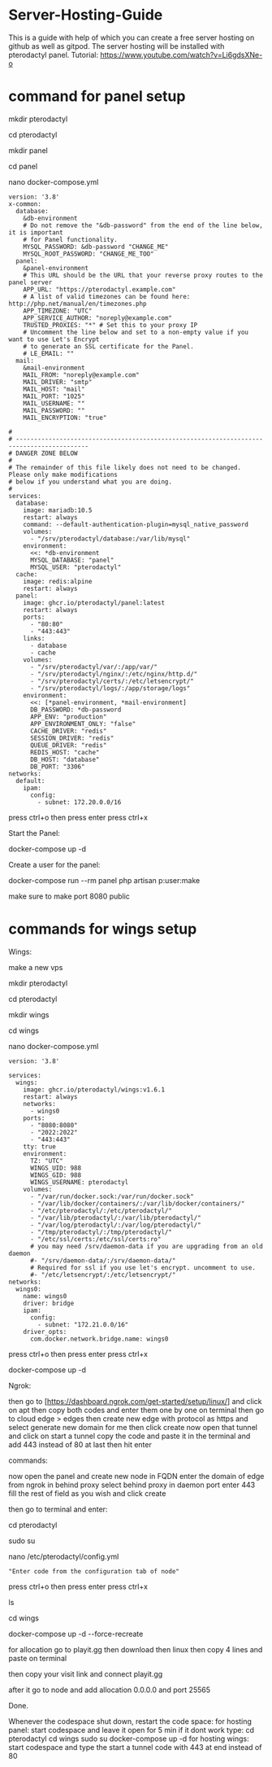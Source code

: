 # Server-Hosting-Guide
This is a guide with help of which you can create a free server hosting on github as well as gitpod. The server hosting will be installed with pterodactyl panel.
Tutorial: https://www.youtube.com/watch?v=Li6gdsXNe-o
# command for panel setup
 
mkdir pterodactyl
 
cd pterodactyl
 
mkdir panel
 
cd panel
 
nano docker-compose.yml
 
``` 
version: '3.8'
x-common:
  database:
    &db-environment
    # Do not remove the "&db-password" from the end of the line below, it is important
    # for Panel functionality.
    MYSQL_PASSWORD: &db-password "CHANGE_ME"
    MYSQL_ROOT_PASSWORD: "CHANGE_ME_TOO"
  panel:
    &panel-environment
    # This URL should be the URL that your reverse proxy routes to the panel server
    APP_URL: "https://pterodactyl.example.com"
    # A list of valid timezones can be found here: http://php.net/manual/en/timezones.php
    APP_TIMEZONE: "UTC"
    APP_SERVICE_AUTHOR: "noreply@example.com"
    TRUSTED_PROXIES: "*" # Set this to your proxy IP
    # Uncomment the line below and set to a non-empty value if you want to use Let's Encrypt
    # to generate an SSL certificate for the Panel.
    # LE_EMAIL: ""
  mail:
    &mail-environment
    MAIL_FROM: "noreply@example.com"
    MAIL_DRIVER: "smtp"
    MAIL_HOST: "mail"
    MAIL_PORT: "1025"
    MAIL_USERNAME: ""
    MAIL_PASSWORD: ""
    MAIL_ENCRYPTION: "true"
 
#
# ------------------------------------------------------------------------------------------
# DANGER ZONE BELOW
#
# The remainder of this file likely does not need to be changed. Please only make modifications
# below if you understand what you are doing.
#
services:
  database:
    image: mariadb:10.5
    restart: always
    command: --default-authentication-plugin=mysql_native_password
    volumes:
      - "/srv/pterodactyl/database:/var/lib/mysql"
    environment:
      <<: *db-environment
      MYSQL_DATABASE: "panel"
      MYSQL_USER: "pterodactyl"
  cache:
    image: redis:alpine
    restart: always
  panel:
    image: ghcr.io/pterodactyl/panel:latest
    restart: always
    ports:
      - "80:80"
      - "443:443"
    links:
      - database
      - cache
    volumes:
      - "/srv/pterodactyl/var/:/app/var/"
      - "/srv/pterodactyl/nginx/:/etc/nginx/http.d/"
      - "/srv/pterodactyl/certs/:/etc/letsencrypt/"
      - "/srv/pterodactyl/logs/:/app/storage/logs"
    environment:
      <<: [*panel-environment, *mail-environment]
      DB_PASSWORD: *db-password
      APP_ENV: "production"
      APP_ENVIRONMENT_ONLY: "false"
      CACHE_DRIVER: "redis"
      SESSION_DRIVER: "redis"
      QUEUE_DRIVER: "redis"
      REDIS_HOST: "cache"
      DB_HOST: "database"
      DB_PORT: "3306"
networks:
  default:
    ipam:
      config:
        - subnet: 172.20.0.0/16
```

press ctrl+o then press enter
press ctrl+x
 
 
Start the Panel:
 
docker-compose up -d
 
Create a user for the panel:
 
docker-compose run --rm panel php artisan p:user:make

make sure to make port 8080 public



# commands for wings setup


Wings:

make a new vps


mkdir pterodactyl
 
cd pterodactyl

mkdir wings
 
cd wings

nano docker-compose.yml

```
version: '3.8'

services:
  wings:
    image: ghcr.io/pterodactyl/wings:v1.6.1
    restart: always
    networks:
      - wings0
    ports:
      - "8080:8080"
      - "2022:2022"
      - "443:443"
    tty: true
    environment:
      TZ: "UTC"
      WINGS_UID: 988
      WINGS_GID: 988
      WINGS_USERNAME: pterodactyl
    volumes:
      - "/var/run/docker.sock:/var/run/docker.sock"
      - "/var/lib/docker/containers/:/var/lib/docker/containers/"
      - "/etc/pterodactyl/:/etc/pterodactyl/"
      - "/var/lib/pterodactyl/:/var/lib/pterodactyl/"
      - "/var/log/pterodactyl/:/var/log/pterodactyl/"
      - "/tmp/pterodactyl/:/tmp/pterodactyl/"
      - "/etc/ssl/certs:/etc/ssl/certs:ro"
      # you may need /srv/daemon-data if you are upgrading from an old daemon
      #- "/srv/daemon-data/:/srv/daemon-data/"
      # Required for ssl if you use let's encrypt. uncomment to use.
      #- "/etc/letsencrypt/:/etc/letsencrypt/"
networks:
  wings0:
    name: wings0
    driver: bridge
    ipam:
      config:
        - subnet: "172.21.0.0/16"
    driver_opts:
      com.docker.network.bridge.name: wings0
```

press ctrl+o then press enter
press ctrl+x

docker-compose up -d


Ngrok:

then go to [https://dashboard.ngrok.com/get-started/setup/linux/]
and click on apt
then copy both codes and enter them one by one on terminal
then go to cloud edge > edges
then create new edge with protocol as https and select generate new domain for me
then click create
now open that tunnel and click on start a tunnel
copy the code and paste it in the terminal and add 443 instead of 80 at last then hit enter

commands:

now open the panel and create new node
in FQDN enter the domain of edge from ngrok
in behind proxy select behind proxy
in daemon port enter 443
fill the rest of field as you wish and click create

then go to terminal and enter:

cd pterodactyl

sudo su


nano /etc/pterodactyl/config.yml

```
"Enter code from the configuration tab of node"
```

press ctrl+o then press enter
press ctrl+x

ls


cd wings


docker-compose up -d --force-recreate

for allocation go to playit.gg then download then linux then copy 4 lines and paste on terminal

then copy your visit link and connect playit.gg

after it go to node and add allocation 0.0.0.0 and port 25565

Done.

Whenever the codespace shut down, restart the code space:
for hosting panel:
  start codespace and leave it open for 5 min
  if it dont work type:
    cd pterodactyl
    cd wings
    sudo su
    docker-compose up -d
for hosting wings:
  start codespace and type the start a tunnel code with 443 at end instead of 80
  
